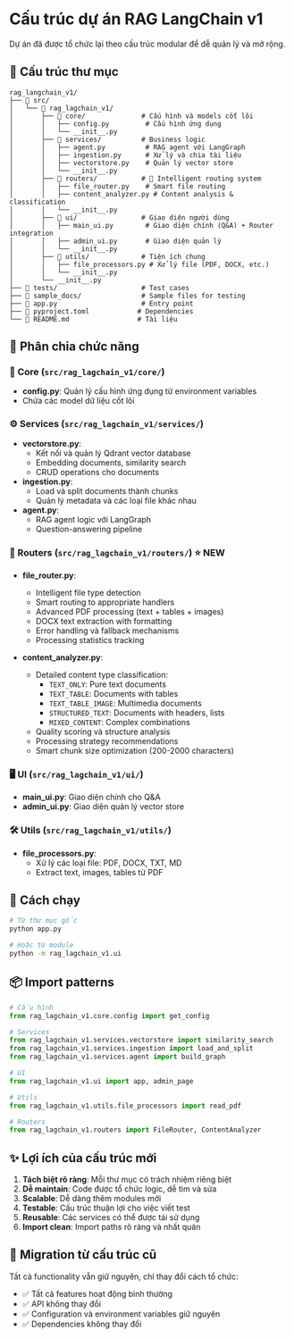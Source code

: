 # Cấu trúc dự án RAG LangChain v1

Dự án đã được tổ chức lại theo cấu trúc modular để dễ quản lý và mở rộng.

## 📁 Cấu trúc thư mục

```
rag_langchain_v1/
├── 📁 src/
│   └── 📁 rag_lagchain_v1/
│       ├── 📁 core/              # Cấu hình và models cốt lõi
│       │   ├── config.py         # Cấu hình ứng dụng
│       │   └── __init__.py
│       ├── 📁 services/          # Business logic
│       │   ├── agent.py          # RAG agent với LangGraph
│       │   ├── ingestion.py      # Xử lý và chia tài liệu
│       │   ├── vectorstore.py    # Quản lý vector store
│       │   └── __init__.py
│       ├── 📁 routers/           # 🔬 Intelligent routing system
│       │   ├── file_router.py    # Smart file routing
│       │   ├── content_analyzer.py # Content analysis & classification
│       │   └── __init__.py
│       ├── 📁 ui/                # Giao diện người dùng
│       │   ├── main_ui.py        # Giao diện chính (Q&A) + Router integration
│       │   ├── admin_ui.py       # Giao diện quản lý
│       │   └── __init__.py
│       ├── 📁 utils/             # Tiện ích chung
│       │   ├── file_processors.py # Xử lý file (PDF, DOCX, etc.)
│       │   └── __init__.py
│       └── __init__.py
├── 📁 tests/                     # Test cases
├── 📁 sample_docs/               # Sample files for testing
├── 📄 app.py                     # Entry point
├── 📄 pyproject.toml            # Dependencies
└── 📄 README.md                 # Tài liệu
```

## 🎯 Phân chia chức năng

### 🔧 Core (`src/rag_lagchain_v1/core/`)

- **config.py**: Quản lý cấu hình ứng dụng từ environment variables
- Chứa các model dữ liệu cốt lõi

### ⚙️ Services (`src/rag_lagchain_v1/services/`)

- **vectorstore.py**:
  - Kết nối và quản lý Qdrant vector database
  - Embedding documents, similarity search
  - CRUD operations cho documents
- **ingestion.py**:
  - Load và split documents thành chunks
  - Quản lý metadata và các loại file khác nhau
- **agent.py**:
  - RAG agent logic với LangGraph
  - Question-answering pipeline

### 🔬 Routers (`src/rag_lagchain_v1/routers/`) ⭐ **NEW**

- **file_router.py**:

  - Intelligent file type detection
  - Smart routing to appropriate handlers
  - Advanced PDF processing (text + tables + images)
  - DOCX text extraction with formatting
  - Error handling và fallback mechanisms
  - Processing statistics tracking

- **content_analyzer.py**:
  - Detailed content type classification:
    - `TEXT_ONLY`: Pure text documents
    - `TEXT_TABLE`: Documents with tables
    - `TEXT_TABLE_IMAGE`: Multimedia documents
    - `STRUCTURED_TEXT`: Documents with headers, lists
    - `MIXED_CONTENT`: Complex combinations
  - Quality scoring và structure analysis
  - Processing strategy recommendations
  - Smart chunk size optimization (200-2000 characters)

### 🖥️ UI (`src/rag_lagchain_v1/ui/`)

- **main_ui.py**: Giao diện chính cho Q&A
- **admin_ui.py**: Giao diện quản lý vector store

### 🛠️ Utils (`src/rag_lagchain_v1/utils/`)

- **file_processors.py**:
  - Xử lý các loại file: PDF, DOCX, TXT, MD
  - Extract text, images, tables từ PDF

## 🚀 Cách chạy

```bash
# Từ thư mục gốc
python app.py

# Hoặc từ module
python -m rag_lagchain_v1.ui
```

## 📦 Import patterns

```python
# Cấu hình
from rag_lagchain_v1.core.config import get_config

# Services
from rag_lagchain_v1.services.vectorstore import similarity_search
from rag_lagchain_v1.services.ingestion import load_and_split
from rag_lagchain_v1.services.agent import build_graph

# UI
from rag_lagchain_v1.ui import app, admin_page

# Utils
from rag_lagchain_v1.utils.file_processors import read_pdf

# Routers
from rag_lagchain_v1.routers import FileRouter, ContentAnalyzer
```

## ✨ Lợi ích của cấu trúc mới

1. **Tách biệt rõ ràng**: Mỗi thư mục có trách nhiệm riêng biệt
2. **Dễ maintain**: Code được tổ chức logic, dễ tìm và sửa
3. **Scalable**: Dễ dàng thêm modules mới
4. **Testable**: Cấu trúc thuận lợi cho việc viết test
5. **Reusable**: Các services có thể được tái sử dụng
6. **Import clean**: Import paths rõ ràng và nhất quán

## 🔄 Migration từ cấu trúc cũ

Tất cả functionality vẫn giữ nguyên, chỉ thay đổi cách tổ chức:

- ✅ Tất cả features hoạt động bình thường
- ✅ API không thay đổi
- ✅ Configuration và environment variables giữ nguyên
- ✅ Dependencies không thay đổi
